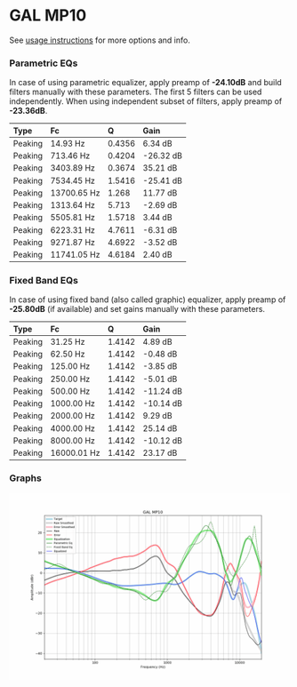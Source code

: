# GAL MP10
See [usage instructions](https://github.com/jaakkopasanen/AutoEq#usage) for more options and info.

### Parametric EQs
In case of using parametric equalizer, apply preamp of **-24.10dB** and build filters manually
with these parameters. The first 5 filters can be used independently.
When using independent subset of filters, apply preamp of **-23.36dB**.

| Type    | Fc          |      Q | Gain      |
|:--------|:------------|:-------|:----------|
| Peaking | 14.93 Hz    | 0.4356 | 6.34 dB   |
| Peaking | 713.46 Hz   | 0.4204 | -26.32 dB |
| Peaking | 3403.89 Hz  | 0.3674 | 35.21 dB  |
| Peaking | 7534.45 Hz  | 1.5416 | -25.41 dB |
| Peaking | 13700.65 Hz | 1.268  | 11.77 dB  |
| Peaking | 1313.64 Hz  | 5.713  | -2.69 dB  |
| Peaking | 5505.81 Hz  | 1.5718 | 3.44 dB   |
| Peaking | 6223.31 Hz  | 4.7611 | -6.31 dB  |
| Peaking | 9271.87 Hz  | 4.6922 | -3.52 dB  |
| Peaking | 11741.05 Hz | 4.6184 | 2.40 dB   |

### Fixed Band EQs
In case of using fixed band (also called graphic) equalizer, apply preamp of **-25.80dB**
(if available) and set gains manually with these parameters.

| Type    | Fc          |      Q | Gain      |
|:--------|:------------|:-------|:----------|
| Peaking | 31.25 Hz    | 1.4142 | 4.89 dB   |
| Peaking | 62.50 Hz    | 1.4142 | -0.48 dB  |
| Peaking | 125.00 Hz   | 1.4142 | -3.85 dB  |
| Peaking | 250.00 Hz   | 1.4142 | -5.01 dB  |
| Peaking | 500.00 Hz   | 1.4142 | -11.24 dB |
| Peaking | 1000.00 Hz  | 1.4142 | -10.14 dB |
| Peaking | 2000.00 Hz  | 1.4142 | 9.29 dB   |
| Peaking | 4000.00 Hz  | 1.4142 | 25.14 dB  |
| Peaking | 8000.00 Hz  | 1.4142 | -10.12 dB |
| Peaking | 16000.01 Hz | 1.4142 | 23.17 dB  |

### Graphs
![](./GAL%20MP10.png)